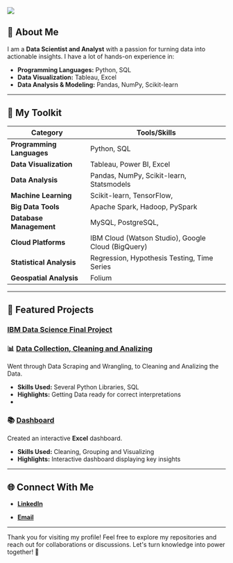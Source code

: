 <div href="https://git.io/typing-svg"/div>
    <img src="https://readme-typing-svg.herokuapp.com/?lines=Hello+there!+👋;This+is+my+profile+:)&center=true&size=30">



## 🌟 About Me

I am a **Data Scientist and Analyst** with a passion for turning data into actionable insights. I have a lot of hands-on experience in:

- **Programming Languages:** Python, SQL
- **Data Visualization:** Tableau, Excel
- **Data Analysis & Modeling:** Pandas, NumPy, Scikit-learn

---

## 🔧 My Toolkit

| Category                     | Tools/Skills                                       |
|------------------------------|----------------------------------------------------|
| **Programming Languages**    | Python, SQL                                        |
| **Data Visualization**       | Tableau, Power BI, Excel                           |
| **Data Analysis**            | Pandas, NumPy, Scikit-learn, Statsmodels           |
| **Machine Learning**         | Scikit-learn, TensorFlow,                          |
| **Big Data Tools**           | Apache Spark, Hadoop, PySpark                      |
| **Database Management**      | MySQL, PostgreSQL,                                 |
| **Cloud Platforms**          | IBM Cloud (Watson Studio), Google Cloud (BigQuery) |
| **Statistical Analysis**     | Regression, Hypothesis Testing, Time Series        |
| **Geospatial Analysis**      | Folium                                             |

---

## 🚀 Featured Projects

### [IBM Data Science Final Project](https://github.com/Teifoon/IBMDataScienceProfessionalCertificate)

### 📊 [Data Collection, Cleaning and Analizing](#)
Went through Data Scraping and Wrangling, to Cleaning and Analizing the Data. 

- **Skills Used:** Several Python Libraries, SQL
- **Highlights:** Getting Data ready for correct interpretations
- 
### 📚 [Dashboard](https://github.com/Teifoon/BikeSalesDashboardExcel)
Created an interactive **Excel** dashboard. 

- **Skills Used:** Cleaning, Grouping and Visualizing
- **Highlights:** Interactive dashboard displaying key insights

---

## 🌐 Connect With Me

- **[LinkedIn](https://linkedin.com/in/timothiemann)**

- **[Email](mailto:timo.thiemann@gmail.com)**


---

Thank you for visiting my profile! Feel free to explore my repositories and reach out for collaborations or discussions. Let's turn knowledge into power together! 🚀
